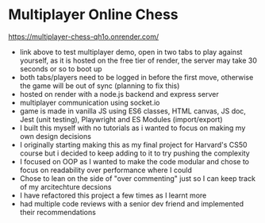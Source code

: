 # Multiplayer Online Chess


https://multiplayer-chess-qh1o.onrender.com/

- link above to test multiplayer demo, open in two tabs to play against yourself, as it is hosted on the free tier of render, the server may take 30 seconds or so to boot up
- both tabs/players need to be logged in before the first move, otherwise the game will be out of sync (planning to fix this)
- hosted on render with a node.js backend and express server
- multiplayer communication using socket.io
- game is made in vanilla JS using ES6 classes, HTML canvas, JS doc, Jest (unit testing), Playwright and ES Modules (import/export)
- I built this myself with no tutorials as i wanted to focus on making my own design decisions
- I originally starting making this as my final project for Harvard's CS50 course but i decided to keep adding to it to try pushing the complexity
- I focused on OOP as I wanted to make the code modular and chose to focus on readability over performance where I could
- Chose to lean on the side of "over commenting" just so I can keep track of my arcitechture decsions
- I have refactored this project a few times as I learnt more
- had multiple code reviews with a senior dev friend and implemented their recommendations
